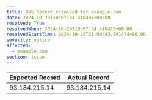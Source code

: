 ```yaml
---
title: DNS Record resolved for example.com
date: 2024-10-29T10:07:34.410407+00:00
resolved: True
resolvedWhen: 2024-10-29T10:07:34.410415+00:00
resolvedStartTime: 2024-10-25T21:09:43.191474+00:00
severity: notice
affected:
  - example.com
section: issue
---
```


| Expected Record  | Actual Record  |
|------------------|----------------|
| 93.184.215.14 | 93.184.215.14 |
